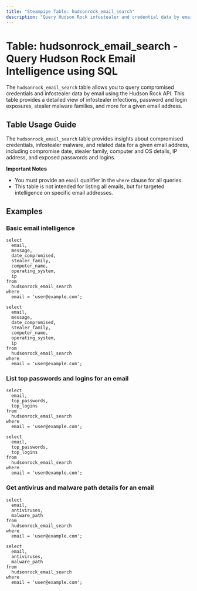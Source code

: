 ```yaml
---
title: "Steampipe Table: hudsonrock_email_search"
description: "Query Hudson Rock infostealer and credential data by email with SQL."
---
```


# Table: hudsonrock_email_search - Query Hudson Rock Email Intelligence using SQL

The `hudsonrock_email_search` table allows you to query compromised credentials and infostealer data by email using the Hudson Rock API. This table provides a detailed view of infostealer infections, password and login exposures, stealer malware families, and more for a given email address.

## Table Usage Guide

The `hudsonrock_email_search` table provides insights about compromised credentials, infostealer malware, and related data for a given email address, including compromise date, stealer family, computer and OS details, IP address, and exposed passwords and logins.

**Important Notes**
- You must provide an `email` qualifier in the `where` clause for all queries.
- This table is not intended for listing all emails, but for targeted intelligence on specific email addresses.

## Examples

### Basic email intelligence

```sql+postgres
select
  email,
  message,
  date_compromised,
  stealer_family,
  computer_name,
  operating_system,
  ip
from
  hudsonrock_email_search
where
  email = 'user@example.com';
```

```sql+sqlite
select
  email,
  message,
  date_compromised,
  stealer_family,
  computer_name,
  operating_system,
  ip
from
  hudsonrock_email_search
where
  email = 'user@example.com';
```

### List top passwords and logins for an email

```sql+postgres
select
  email,
  top_passwords,
  top_logins
from
  hudsonrock_email_search
where
  email = 'user@example.com';
```

```sql+sqlite
select
  email,
  top_passwords,
  top_logins
from
  hudsonrock_email_search
where
  email = 'user@example.com';
```

### Get antivirus and malware path details for an email

```sql+postgres
select
  email,
  antiviruses,
  malware_path
from
  hudsonrock_email_search
where
  email = 'user@example.com';
```

```sql+sqlite
select
  email,
  antiviruses,
  malware_path
from
  hudsonrock_email_search
where
  email = 'user@example.com';
```
